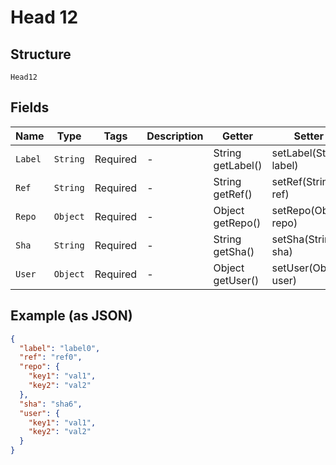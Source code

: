 
# Head 12

## Structure

`Head12`

## Fields

| Name | Type | Tags | Description | Getter | Setter |
|  --- | --- | --- | --- | --- | --- |
| `Label` | `String` | Required | - | String getLabel() | setLabel(String label) |
| `Ref` | `String` | Required | - | String getRef() | setRef(String ref) |
| `Repo` | `Object` | Required | - | Object getRepo() | setRepo(Object repo) |
| `Sha` | `String` | Required | - | String getSha() | setSha(String sha) |
| `User` | `Object` | Required | - | Object getUser() | setUser(Object user) |

## Example (as JSON)

```json
{
  "label": "label0",
  "ref": "ref0",
  "repo": {
    "key1": "val1",
    "key2": "val2"
  },
  "sha": "sha6",
  "user": {
    "key1": "val1",
    "key2": "val2"
  }
}
```

